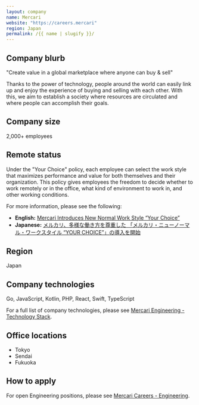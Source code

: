 ```yaml
---
layout: company
name: Mercari
website: "https://careers.mercari"
region: Japan
permalink: /{{ name | slugify }}/
---
```


## Company blurb

"Create value in a global marketplace where anyone can buy & sell"

Thanks to the power of technology, people around the world can easily link up and enjoy the experience of buying and selling with each other. With this, we aim to establish a society where resources are circulated and where people can accomplish their goals.

## Company size

2,000+ employees

## Remote status

Under the "Your Choice" policy, each employee can select the work style that maximizes performance and value for both themselves and their organization. This policy gives employees the freedom to decide whether to work remotely or in the office, what kind of environment to work in, and other working conditions.

For more information, please see the following:

- **English:** [Mercari Introduces New Normal Work Style “Your Choice”](https://about.mercari.com/en/press/news/articles/20210901_yourchoice/)
- **Japanese:** [メルカリ、多様な働き方を尊重した 「メルカリ・ニューノーマル・ワークスタイル “YOUR CHOICE”」の導入を開始](https://about.mercari.com/press/news/articles/20210901_yourchoice/)

## Region

Japan

## Company technologies

Go, JavaScript, Kotlin, PHP, React, Swift, TypeScript

For a full list of company technologies, please see [Mercari Engineering - Technology Stack](https://engineering.mercari.com/en/technology-stack/?utm_source=remoteintech.company&utm_medium=Referral&utm_campaign=remote-in-tech).

## Office locations

- Tokyo
- Sendai
- Fukuoka

## How to apply

For open Engineering positions, please see [Mercari Careers - Engineering](https://careers.mercari.com/job-categories/engineering/?utm_source=remoteintech.company&utm_medium=Referral&utm_campaign=remote-in-tech).